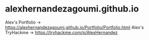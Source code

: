 # alexhernandezagoumi.github.io
Alex's Portfolio -> https://alexhernandezagoumi.github.io/Portfolio/Portfolio.html
Alex's TryHackme -> https://tryhackme.com/p/AlexHernandez
